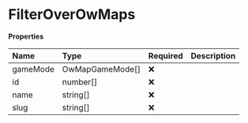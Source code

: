 # FilterOverOwMaps

**Properties**

| Name     | Type            | Required | Description |
| :------- | :-------------- | :------- | :---------- |
| gameMode | OwMapGameMode[] | ❌       |             |
| id       | number[]        | ❌       |             |
| name     | string[]        | ❌       |             |
| slug     | string[]        | ❌       |             |

<!-- This file was generated by liblab | https://liblab.com/ -->
